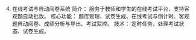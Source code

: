 4.  在线考试与自动阅卷系统
       简介： 服务于教师和学生的在线考试平台，支持客观题自动批改。
       核心功能： 题库管理、试卷生成、在线考试与倒计时、客观题自动阅卷、成绩分析与导出、考试监控。
       技术： 定时任务，处理考试状态、试卷生成。

